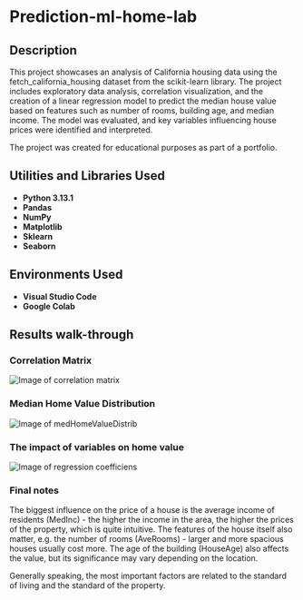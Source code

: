 # Prediction-ml-home-lab

## Description ##

This project showcases an analysis of California housing data using the fetch_california_housing dataset from the scikit-learn library. The project includes exploratory data analysis, correlation visualization, and the creation of a linear regression model to predict the median house value based on features such as number of rooms, building age, and median income. The model was evaluated, and key variables influencing house prices were identified and interpreted.  

The project was created for educational purposes as part of a portfolio.

## Utilities and Libraries Used ##

- **Python 3.13.1**
- **Pandas**
- **NumPy**
- **Matplotlib**
- **Sklearn**
- **Seaborn**


## Environments Used ##

- **Visual Studio Code**
- **Google Colab**

## Results walk-through ##

### Correlation Matrix  ###
![Image of correlation matrix](https://i.imgur.com/z7KLZoA.png)



### Median Home Value Distribution ###

![Image of medHomeValueDistrib](https://i.imgur.com/SA07b55.png)



### The impact of variables on home value ###

![Image of regression coefficiens](https://i.imgur.com/2IBpWzC.png)


### Final notes ###

The biggest influence on the price of a house is the average income of residents (MedInc) - the higher the income in the area, the higher the prices of the property,
which is quite intuitive. The features of the house itself also matter, e.g. the number of rooms (AveRooms) - larger and more spacious houses usually cost more. The age of the building (HouseAge) also affects the value,
but its significance may vary depending on the location.

Generally speaking, the most important factors are related to the standard of living and the standard of the property.
